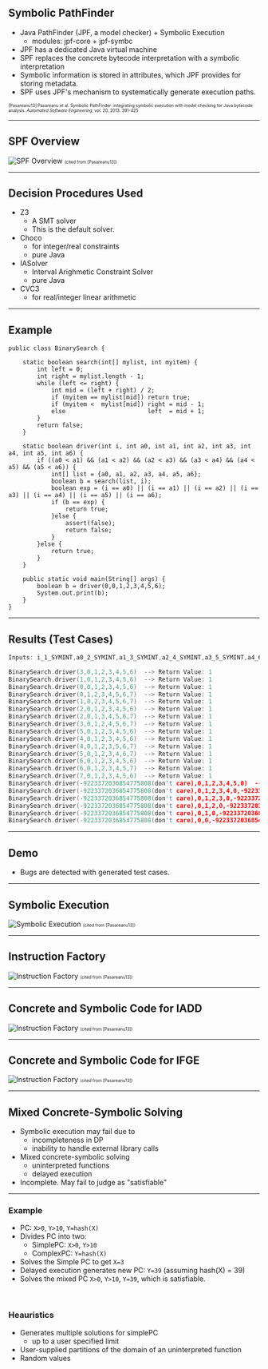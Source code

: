 
## Symbolic PathFinder

* Java PathFinder (JPF, a model checker) + Symbolic Execution
    * modules: jpf-core + jpf-symbc 
* JPF has a dedicated Java virtual machine
* SPF replaces the concrete bytecode interpretation with a
  symbolic interpretation
* Symbolic information is stored in attributes, which JPF provides
  for storing metadata.
* SPF uses JPF's mechanism to systematically generate execution paths.

<span style="font-size: 60%">
[Pasareanu13] Pasareanu et al.
Symbolic PathFinder: integrating symbolic execution 
with model checking for Java bytecode analysis.
<i>Automated Software Engineering</i>, vol. 20, 2013.  391-425 
</span>

---

## SPF Overview

![SPF Overview](fig1.jpg)
<span style="font-size: 60%">(cited from [Pasareanu13])</span>

---

## Decision Procedures Used

* Z3
    * A SMT solver
    * This is the default solver.
* Choco
    * for integer/real constraints
	* pure Java
* IASolver
    * Interval Arighmetic Constraint Solver
	* pure Java
* CVC3
    * for real/integer linear arithmetic

---

## Example

```
public class BinarySearch {
	
	static boolean search(int[] mylist, int myitem) {
		int left = 0;
		int right = mylist.length - 1;
		while (left <= right) {
			int mid = (left + right) / 2;
			if (myitem == mylist[mid]) return true;
			if (myitem <  mylist[mid]) right = mid - 1;
			else                       left  = mid + 1;
		}
		return false;
	}
	
	static boolean driver(int i, int a0, int a1, int a2, int a3, int a4, int a5, int a6) {
		if ((a0 < a1) && (a1 < a2) && (a2 < a3) && (a3 < a4) && (a4 < a5) && (a5 < a6)) {
			int[] list = {a0, a1, a2, a3, a4, a5, a6};
			boolean b = search(list, i);
			boolean exp = (i == a0) || (i == a1) || (i == a2) || (i == a3) || (i == a4) || (i == a5) || (i == a6);
			if (b == exp) {
				return true;
			}else {
				assert(false);
				return false;
			}
		}else {
			return true;
		}
	}

	public static void main(String[] args) {
		boolean b = driver(0,0,1,2,3,4,5,6);
		System.out.print(b);
	}
}
```

---

## Results (Test Cases)

```C
Inputs: i_1_SYMINT,a0_2_SYMINT,a1_3_SYMINT,a2_4_SYMINT,a3_5_SYMINT,a4_6_SYMINT,a5_7_SYMINT,a6_8_SYMINT

BinarySearch.driver(3,0,1,2,3,4,5,6)  --> Return Value: 1
BinarySearch.driver(1,0,1,2,3,4,5,6)  --> Return Value: 1
BinarySearch.driver(0,0,1,2,3,4,5,6)  --> Return Value: 1
BinarySearch.driver(0,1,2,3,4,5,6,7)  --> Return Value: 1
BinarySearch.driver(1,0,2,3,4,5,6,7)  --> Return Value: 1
BinarySearch.driver(2,0,1,2,3,4,5,6)  --> Return Value: 1
BinarySearch.driver(2,0,1,3,4,5,6,7)  --> Return Value: 1
BinarySearch.driver(3,0,1,2,4,5,6,7)  --> Return Value: 1
BinarySearch.driver(5,0,1,2,3,4,5,6)  --> Return Value: 1
BinarySearch.driver(4,0,1,2,3,4,5,6)  --> Return Value: 1
BinarySearch.driver(4,0,1,2,3,5,6,7)  --> Return Value: 1
BinarySearch.driver(5,0,1,2,3,4,6,7)  --> Return Value: 1
BinarySearch.driver(6,0,1,2,3,4,5,6)  --> Return Value: 1
BinarySearch.driver(6,0,1,2,3,4,5,7)  --> Return Value: 1
BinarySearch.driver(7,0,1,2,3,4,5,6)  --> Return Value: 1
BinarySearch.driver(-9223372036854775808(don't care),0,1,2,3,4,5,0)  --> Return Value: 1
BinarySearch.driver(-9223372036854775808(don't care),0,1,2,3,4,0,-9223372036854775808(don't care))  --> Return Value: 1
BinarySearch.driver(-9223372036854775808(don't care),0,1,2,3,0,-9223372036854775808(don't care),-9223372036854775808(don't care))  --> Return Value: 1
BinarySearch.driver(-9223372036854775808(don't care),0,1,2,0,-9223372036854775808(don't care),-9223372036854775808(don't care),-9223372036854775808(don't care))  --> Return Value: 1
BinarySearch.driver(-9223372036854775808(don't care),0,1,0,-9223372036854775808(don't care),-9223372036854775808(don't care),-9223372036854775808(don't care),-9223372036854775808(don't care))  --> Return Value: 1
BinarySearch.driver(-9223372036854775808(don't care),0,0,-9223372036854775808(don't care),-9223372036854775808(don't care),-9223372036854775808(don't care),-9223372036854775808(don't care),-9223372036854775808(don't care))  --> Return Value: 1
```

---

## Demo 

* Bugs are detected with generated test cases.

---

## Symbolic Execution

![Symbolic Execution](fig4.jpg)
<span style="font-size: 60%">(cited from [Pasareanu13])</span>


---

## Instruction Factory

![Instruction Factory](fig2.jpg)
<span style="font-size: 60%">(cited from [Pasareanu13])</span>

---

## Concrete and Symbolic Code for IADD

![Instruction Factory](fig3.jpg)
<span style="font-size: 60%">(cited from [Pasareanu13])</span>

---

## Concrete and Symbolic Code for IFGE

![Instruction Factory](fig5.jpg)
<span style="font-size: 60%">(cited from [Pasareanu13])</span>


---

## Mixed Concrete-Symbolic Solving

* Symbolic execution may fail due to 
    * incompleteness in DP
	* inability to handle external library calls
* Mixed concrete-symbolic solving
    * uninterpreted functions
	* delayed execution
* Incomplete.  May fail to judge as "satisfiable"

---

### Example

* PC: `X>0`, `Y>10`, `Y=hash(X)`
* Divides PC into two:
    * SimplePC: `X>0`, `Y>10`
	* ComplexPC: `Y=hash(X)`
* Solves the Simple PC to get `X=3`
* Delayed execution generates new PC: `Y=39` (assuming hash(X) = 39)
* Solves the mixed PC `X>0`, `Y>10`, `Y=39`, which is satisfiable.

&nbsp;

### Heauristics

* Generates multiple solutions for simplePC
    * up to a user specified limit
* User-supplied partitions of the domain of an uninterpreted function
* Random values 
